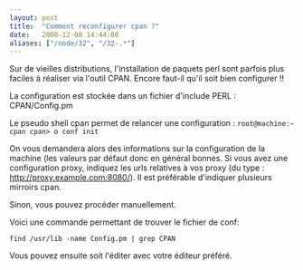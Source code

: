 ```yaml
---
layout: post
title:  "Comment reconfigurer cpan ?"
date:   2008-12-08 14:44:00
aliases: ["/node/32", "/32-.*"]
---
```

Sur de vieilles distributions, l'installation de paquets perl sont
parfois plus faciles à réaliser via l'outil CPAN. Encore faut-il qu'il
soit bien configurer !!

La configuration est stockée dans un fichier d'include PERL :
CPAN/Config.pm

Le pseudo shell cpan permet de relancer une configuration :
 `root@machine:~ cpan cpan> o conf init `

On vous demandera alors des informations sur la configuration de la
machine (les valeurs par défaut donc en général bonnes. Si vous avez une
configuration proxy, indiquez les urls relatives à vos proxy (du type :
<http://proxy.example.com:8080/>). Il est préférable d'indiquer
plusieurs mirroirs cpan.

Sinon, vous pouvez procéder manuellement.

Voici une commande permettant de trouver le fichier de conf:

`find /usr/lib -name Config.pm | grep CPAN`

Vous pouvez ensuite soit l'éditer avec votre éditeur préféré.

